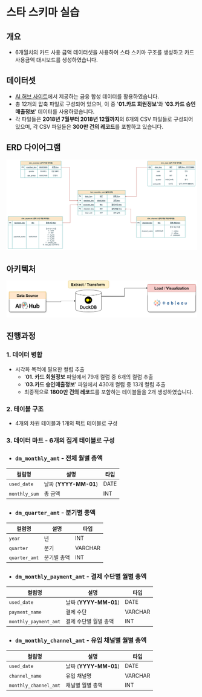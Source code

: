 # 스타 스키마 실습

## 개요
- 6개월치의 카드 사용 금액 데이터셋을 사용하여 스타 스키마 구조를 생성하고 카드 사용금액 대시보드를 생성하였습니다.

## 데이터셋
- [AI 허브 사이트](https://www.aihub.or.kr/aihubdata/data/view.do?currMenu=115&topMenu=100&&srchDataRealmCode=REALM015&aihubDataSe=data&dataSetSn=71792)에서 제공하는 금융 합성 데이터를 활용하였습니다. 
- 총 12개의 압축 파일로 구성되어 있으며, 이 중 '**01.카드 회원정보**'와 '**03.카드 승인매출정보**' 데이터를 사용하였습니다.
- 각 파일들은  **2018년 7월부터 2018년 12월까지**의 6개의 CSV 파일들로 구성되어 있으며, 각 CSV 파일들은 **300만 건의 레코드**를 포함하고 있습니다.

## ERD 다이어그램
![ERD](./img/erd.png)
## 아키텍처
![ERD](./img/dw_architect.png)

## 진행과정
  ### 1. 데이터 병합
  - 시각화 목적에 필요한 컬럼 추출
    - '**01. 카드 회원정보** 파일에서 79개 컬럼 중 6개의 컬럼 추출
    - '**03.카드 승인매출정보**' 파일에서 430개 컬럼 중 13개 컬럼 추출
    - 최종적으로 **1800만 건의 레코드**를 포함하는 테이블들을 2개 생성하였습니다.
   
  ### 2. 테이블 구조
  - 4개의 차원 테이블과 1개의 팩트 테이블로 구성

  ### 3. 데이터 마트 - 6개의 집계 테이블로 구성
  - ### `dm_monthly_amt` - 전체 월별 총액
    
|컬럼명|설명|타입|
|------|---|---|
|`used_date`|날짜 (**YYYY-MM-01**) |DATE|
|`monthly_sum`|총 금액|INT|

- ### `dm_quarter_amt` - 분기별 총액
    
|컬럼명|설명|타입|
|------|---|---|
|`year`|년|INT|
|`quarter`|분기|VARCHAR|
|`quarter_amt`|분기별 총액|INT|

- ### `dm_monthly_payment_amt` - 결제 수단별 월별 총액
    
|컬럼명|설명|타입|
|------|---|---|
|`used_date`|날짜 (**YYYY-MM-01**) |DATE|
|`payment_name`|결제 수단|VARCHAR|
|`monthly_payment_amt`|결제 수단별 월별 총액|INT|

- ### `dm_monthly_channel_amt` - 유입 채널별 월별 총액

| 컬럼명 | 설명 | 타입 |
| --- | --- | --- |
|`used_date`| 날짜 (**YYYY-MM-01**)  | DATE |
|`channel_name`| 유입 채널명 | VARCHAR |
|`monthly_channel_amt`| 채널별 월별 총액 | INT |


 

